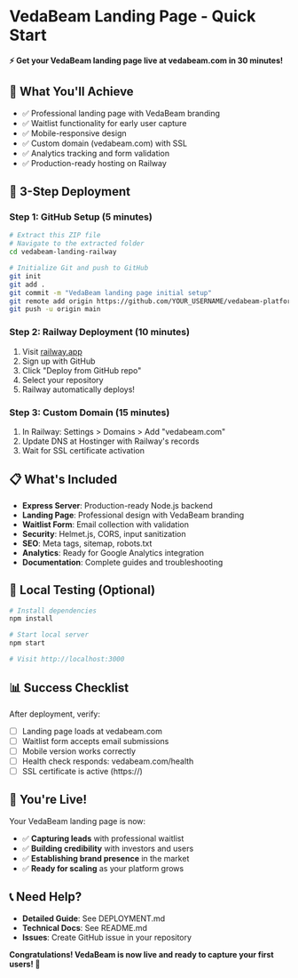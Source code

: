 # VedaBeam Landing Page - Quick Start

**⚡ Get your VedaBeam landing page live at vedabeam.com in 30 minutes!**

## 🎯 What You'll Achieve

- ✅ Professional landing page with VedaBeam branding
- ✅ Waitlist functionality for early user capture
- ✅ Mobile-responsive design
- ✅ Custom domain (vedabeam.com) with SSL
- ✅ Analytics tracking and form validation
- ✅ Production-ready hosting on Railway

## 🚀 3-Step Deployment

### Step 1: GitHub Setup (5 minutes)
```bash
# Extract this ZIP file
# Navigate to the extracted folder
cd vedabeam-landing-railway

# Initialize Git and push to GitHub
git init
git add .
git commit -m "VedaBeam landing page initial setup"
git remote add origin https://github.com/YOUR_USERNAME/vedabeam-platform.git
git push -u origin main
```

### Step 2: Railway Deployment (10 minutes)
1. Visit [railway.app](https://railway.app)
2. Sign up with GitHub
3. Click "Deploy from GitHub repo"
4. Select your repository
5. Railway automatically deploys!

### Step 3: Custom Domain (15 minutes)
1. In Railway: Settings > Domains > Add "vedabeam.com"
2. Update DNS at Hostinger with Railway's records
3. Wait for SSL certificate activation

## 📋 What's Included

- **Express Server**: Production-ready Node.js backend
- **Landing Page**: Professional design with VedaBeam branding
- **Waitlist Form**: Email collection with validation
- **Security**: Helmet.js, CORS, input sanitization
- **SEO**: Meta tags, sitemap, robots.txt
- **Analytics**: Ready for Google Analytics integration
- **Documentation**: Complete guides and troubleshooting

## 🔧 Local Testing (Optional)

```bash
# Install dependencies
npm install

# Start local server
npm start

# Visit http://localhost:3000
```

## 📊 Success Checklist

After deployment, verify:
- [ ] Landing page loads at vedabeam.com
- [ ] Waitlist form accepts email submissions
- [ ] Mobile version works correctly
- [ ] Health check responds: vedabeam.com/health
- [ ] SSL certificate is active (https://)

## 🎉 You're Live!

Your VedaBeam landing page is now:
- ✅ **Capturing leads** with professional waitlist
- ✅ **Building credibility** with investors and users
- ✅ **Establishing brand presence** in the market
- ✅ **Ready for scaling** as your platform grows

## 📞 Need Help?

- **Detailed Guide**: See DEPLOYMENT.md
- **Technical Docs**: See README.md
- **Issues**: Create GitHub issue in your repository

**Congratulations! VedaBeam is now live and ready to capture your first users! 🎉**


